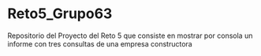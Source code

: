 # Reto5_Grupo63
Repositorio del Proyecto del Reto 5 que consiste en mostrar por consola un informe con tres consultas de una empresa constructora
